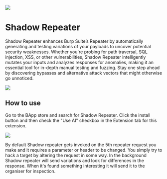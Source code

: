 ![](https://github.com/hackvertor/shadow-repeater/blob/main/src/main/resources/images/logo.png)

# Shadow Repeater

Shadow Repeater enhances Burp Suite’s Repeater by automatically generating and testing variations of your payloads to uncover potential security weaknesses. Whether you're probing for path traversal, SQL injection, XSS, or other vulnerabilities, Shadow Repeater intelligently mutates your inputs and analyzes responses for anomalies, making it an essential tool for in-depth manual testing and fuzzing. Stay one step ahead by discovering bypasses and alternative attack vectors that might otherwise go unnoticed.

![](https://github.com/hackvertor/shadow-repeater/blob/main/videos/shadow-repeater-ssti-demo.gif)

## How to use

Go to the BApp store and search for Shadow Repeater. Click the install button and then check the "Use AI" checkbox in the Extension tab for this extension.

![](https://github.com/hackvertor/shadow-repeater/blob/main/screenshots/shadow-repeater-install-screenshot.png)

By default Shadow repeater gets invoked on the 5th repeater request you make and it requires a parameter or header to be changed. You simply try to hack a target by altering the request in some way. In the background Shadow repeater will send variations and look for differences in the response. When it's found something interesting it will send it to the organiser for inspection.
